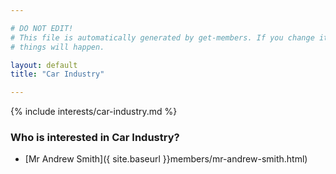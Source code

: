 ```yaml
---

# DO NOT EDIT!
# This file is automatically generated by get-members. If you change it, bad
# things will happen.

layout: default
title: "Car Industry"

---
```


{% include interests/car-industry.md %}

### Who is interested in Car Industry?


* [Mr Andrew Smith]({ site.baseurl }}members/mr-andrew-smith.html)
